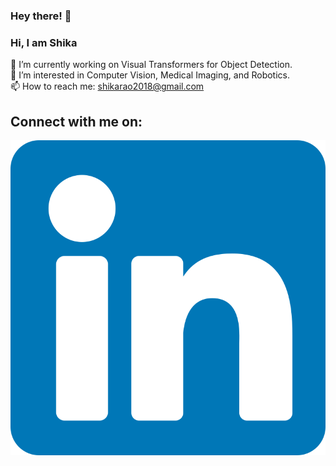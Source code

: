 ### Hey there! 👋

<!--
**sh-r/sh-r** is a ✨ _special_ ✨ repository because its `README.md` (this file) appears on your GitHub profile.

Here are some ideas to get you started:

-->

### Hi, I am Shika

 🔭 I’m currently working on Visual Transformers for Object Detection. <br />
 👯 I’m interested in Computer Vision, Medical Imaging, and Robotics. <br />
 📫 How to reach me: shikarao2018@gmail.com <br />

## Connect with me on:

[![sh-r](https://github.com/sh-r/sh-r/blob/76dd47acb1d04365e273712c2788900cd2f73afb/linkedin.svg)](https://www.linkedin.com/in/shika-rao-ba8b90192/?originalSubdomain=in)

